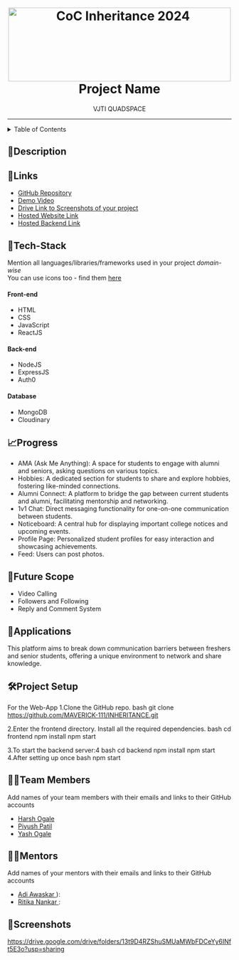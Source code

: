 <h1 align="center">
  <a href="https://github.com/CommunityOfCoders/Inheritance-2024">
    <img src="./Untitled.png" alt="CoC Inheritance 2024" width="500" height="166">
  </a>
  <br>
 Project Name
</h1>

<div align="center">
   VJTI QUADSPACE
</div>
<hr>

<details>
<summary>Table of Contents</summary>

- [Description](#description)
- [Links](#links)
- [Tech Stack](#tech-stack)
- [Progress](#progress)
- [Future Scope](#future-scope)
- [Applications](#applications)
- [Project Setup](#project-setup)
- [Usage](#usage)
- [Team Members](#team-members)
- [Mentors](#mentors)
- [Screenshots](#screenshots)

</details>

## 📝Description



## 🔗Links

- [GitHub Repository](https://github.com/MAVERICK-111/INHERITANCE)
- [Demo Video](https://drive.google.com/file/d/1fzmlrUfLKLRxnpMlP9BvnPgdesxgwYww/view?usp=sharing)
- [Drive Link to Screenshots of your project](https://drive.google.com/drive/folders/13t9D4RZShuSMUaMWbFDCeYy6INft5E3o?usp=sharing)
- [Hosted Website Link]()
- [Hosted Backend Link]()



## 🤖Tech-Stack

Mention all languages/libraries/frameworks used in your project *domain-wise*   
You can use icons too - find them [here](https://github.com/get-icon/geticon) 

#### Front-end
- HTML
- CSS
- JavaScript
- ReactJS

#### Back-end
- NodeJS
- ExpressJS
- Auth0

#### Database
- MongoDB
- Cloudinary



## 📈Progress

- AMA (Ask Me Anything): A space for students to engage with alumni and seniors, asking questions on various topics.
- Hobbies: A dedicated section for students to share and explore hobbies, fostering like-minded connections.
- Alumni Connect: A platform to bridge the gap between current students and alumni, facilitating mentorship and networking.
- 1v1 Chat: Direct messaging functionality for one-on-one communication between students.
- Noticeboard: A central hub for displaying important college notices and upcoming events.
- Profile Page: Personalized student profiles for easy interaction and showcasing achievements.
- Feed: Users can post photos.





## 🔮Future Scope
- Video Calling
- Followers and Following
- Reply and Comment System 


## 💸Applications
This platform aims to break down communication barriers between freshers and senior students, offering a unique environment to network and share knowledge.


## 🛠Project Setup

For the Web-App 1.Clone the GitHub repo.
bash
git clone <https://github.com/MAVERICK-111/INHERITANCE.git>

2.Enter the frontend directory. Install all the required dependencies.
bash
  cd frontend
  npm install
  npm start


3.To start the backend server:4
bash
  cd backend
  npm install
  npm start
4.After setting up once
bash
  npm start


## 👨‍💻Team Members

Add names of your team members with their emails and links to their GitHub accounts

- [Harsh Ogale ](https://github.com/harshogale04)
- [Piyush Patil](https://github.com/MAVERICK-111)
- [Yash Ogale ](https://github.com/yashogale30)

## 👨‍🏫Mentors

Add names of your mentors with their emails and links to their GitHub accounts

- [Adi Awaskar ]()):
- [Ritika Nankar ]():

## 📱Screenshots


https://drive.google.com/drive/folders/13t9D4RZShuSMUaMWbFDCeYy6INft5E3o?usp=sharing
